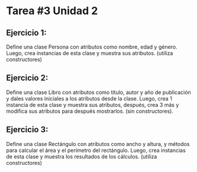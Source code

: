 # Tarea #3 Unidad 2
## Ejercicio 1:
Define una clase Persona con atributos como nombre, edad y género. Luego, crea instancias de esta clase y muestra sus atributos. (utiliza constructores)

## Ejercicio 2:
Define una clase Libro con atributos como titulo, autor y año de publicación y dales valores iniciales a los atributos desde la clase. Luego, crea 1 instancia de esta clase y muestra sus atributos, después, crea 3 más y modifica sus atributos para después mostrarlos. (sin constructores).

## Ejercicio 3:
Define una clase Rectángulo con atributos como ancho y altura, y métodos para calcular el área y el perímetro del rectángulo. Luego, crea instancias de esta clase y muestra los resultados de los cálculos. (utiliza constructores)